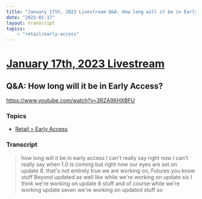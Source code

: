 ```yaml
---
title: "January 17th, 2023 Livestream Q&A: How long will it be in Early Access?"
date: "2023-01-17"
layout: transcript
topics:
    - "retail/early-access"
---
```

# [January 17th, 2023 Livestream](../2023-01-17.md)
## Q&A: How long will it be in Early Access?
https://www.youtube.com/watch?v=3RZA9XHXBFU

### Topics
* [Retail > Early Access](../topics/retail/early-access.md)

### Transcript

> how long will it be in early access I can't really say right now I can't really say when 1.0 is coming but right now our eyes are set on update 8. that's not entirely true we are working on, Futures you know stuff Beyond updated as well like while we're working on update six I think we're working on update 8 stuff and of course while we're working update seven we're working on updated stuff so

